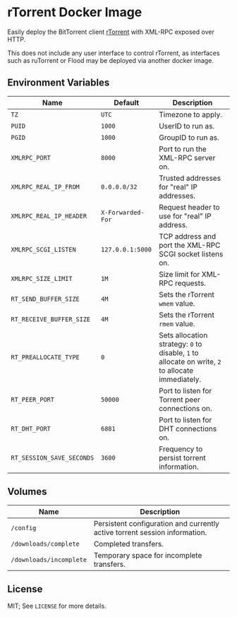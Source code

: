 # rTorrent Docker Image

Easily deploy the BitTorrent client [rTorrent][rtorrent] with
XML-RPC exposed over HTTP.

This does not include any user interface to control rTorrent, as
interfaces such as ruTorrent or Flood may be deployed via another
docker image.

## Environment Variables

| Name | Default | Description |
| ---- | ------- | ----------- |
| `TZ` | `UTC` | Timezone to apply. |
| `PUID` | `1000` | UserID to run as. |
| `PGID` | `1000` | GroupID to run as. |
| `XMLRPC_PORT` | `8000` | Port to run the XML-RPC server on. |
| `XMLRPC_REAL_IP_FROM` | `0.0.0.0/32` | Trusted addresses for "real" IP addresses. |
| `XMLRPC_REAL_IP_HEADER` | `X-Forwarded-For` | Request header to use for "real" IP address. |
| `XMLRPC_SCGI_LISTEN` | `127.0.0.1:5000` | TCP address and port the XML-RPC SCGI socket listens on. |
| `XMLRPC_SIZE_LIMIT` | `1M` | Size limit for XML-RPC requests. |
| `RT_SEND_BUFFER_SIZE` | `4M` | Sets the rTorrent `wmem` value. |
| `RT_RECEIVE_BUFFER_SIZE` | `4M` | Sets the rTorrent `rmem` value. |
| `RT_PREALLOCATE_TYPE` | `0` | Sets allocation strategy: `0` to disable, `1` to allocate on write, `2` to allocate immediately. |
| `RT_PEER_PORT` | `50000` | Port to listen for Torrent peer connections on. |
| `RT_DHT_PORT` | `6881` | Port to listen for DHT connections on. |
| `RT_SESSION_SAVE_SECONDS` | `3600` | Frequency to persist torrent information. |

## Volumes

| Name | Description |
| ---- | ----------- |
| `/config` | Persistent configuration and currently active torrent session information. |
| `/downloads/complete` | Completed transfers. |
| `/downloads/incomplete` | Temporary space for incomplete transfers. |

## License

MIT; See `LICENSE` for more details.

[rtorrent]: https://github.com/rakshasa/
